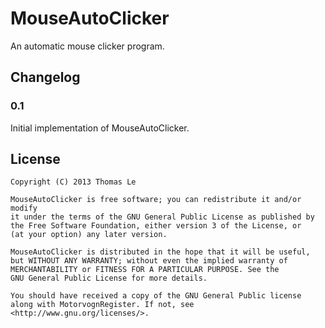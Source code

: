 MouseAutoClicker
=================

An automatic mouse clicker program.

## Changelog

### 0.1
Initial implementation of MouseAutoClicker.

## License
    Copyright (C) 2013 Thomas Le
    
    MouseAutoClicker is free software; you can redistribute it and/or modify
    it under the terms of the GNU General Public License as published by
    the Free Software Foundation, either version 3 of the License, or
    (at your option) any later version.
    
    MouseAutoClicker is distributed in the hope that it will be useful,
    but WITHOUT ANY WARRANTY; without even the implied warranty of
    MERCHANTABILITY or FITNESS FOR A PARTICULAR PURPOSE. See the
    GNU General Public License for more details.
    
    You should have received a copy of the GNU General Public license
    along with MotorvognRegister. If not, see <http://www.gnu.org/licenses/>.
